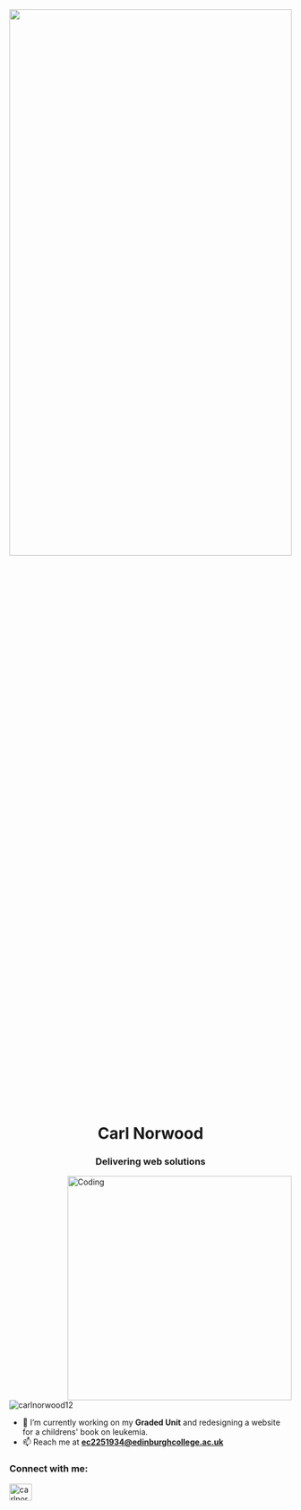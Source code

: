 <div align="center">
  <img height="50%" width="100%" src="https://ik.imagekit.io/carl/TEST/SCR-20250401-qdtc.jpeg?updatedAt=1743528641671" />
</div>
<h1 align="center">Carl Norwood</h1>
<h3 align="center">Delivering web solutions</h3>
<img align="right" alt="Coding" width="400" src="https://ik.imagekit.io/carl/TEST/9097dcf32481b45384d295a080513156.jpg?updatedAt=1743450411936">

<p align="left"> <img src="https://komarev.com/ghpvc/?username=carlnorwood12&label=Profile%20views&color=0e75b6&style=flat" alt="carlnorwood12" /> </p>

- 🔭 I’m currently working on my **Graded Unit** and redesigning a website for a childrens' book on leukemia.
- 📫 Reach me at **ec2251934@edinburghcollege.ac.uk**

<h3 align="left">Connect with me:</h3>
<p align="left">
<a href="https://instagram.com/carlnorwoodk" target="blank"><img align="center" src="https://raw.githubusercontent.com/rahuldkjain/github-profile-readme-generator/master/src/images/icons/Social/instagram.svg" alt="carlnorwoodk" height="30" width="40" /></a>
</p>
<br><br><br>
